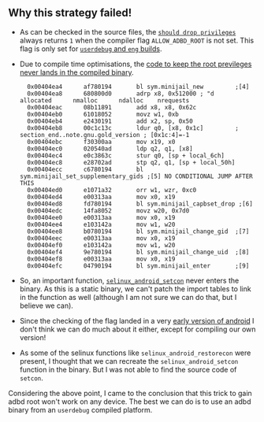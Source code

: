 ## Why this strategy failed!

- As can be checked in the source files, the [`should drop
  privileges`](https://android.googlesource.com/platform/system/core/+/android-cts-8.1_r3/adb/daemon/main.cpp#62)
  always returns `1` when the compiler flag `ALLOW_ADBD_ROOT` is not set. This 
  flag is only set for [`userdebug` and `eng`
  builds](https://android.googlesource.com/platform/system/core/+/android-cts-8.1_r3/adb/Android.mk#355).

- Due to compile time optimisations, the [code to keep the root previleges never
  lands in the compiled
  binary](https://android.googlesource.com/platform/system/core/+/android-cts-8.1_r3/adb/daemon/main.cpp#129).

  ```objdump
    0x00404ea4      af780194       bl sym.minijail_new         ;[4]                                                                                                                       
    0x00404ea8      680800d0       adrp x8, 0x512000 ; "d    allocated      nmalloc      ndalloc    nrequests 
    0x00404eac      08b11891       add x8, x8, 0x62c                                                                                                                                      
    0x00404eb0      61018052       movz w1, 0xb                                                                                                                                           
    0x00404eb4      e2430191       add x2, sp, 0x50                                                                                                                                       
    0x00404eb8      00c1c13c       ldur q0, [x8, 0x1c]         ; section_end..note.gnu.gold_version ; [0x1c:4]=-1                                                                         
    0x00404ebc      f30300aa       mov x19, x0                                                                                                                                            
    0x00404ec0      020540ad       ldp q2, q1, [x8]                                                                                                                                       
    0x00404ec4      e0c3863c       stur q0, [sp + local_6ch]                                                                                                                              
    0x00404ec8      e28702ad       stp q2, q1, [sp + local_50h]                                                                                                                           
    0x00404ecc      c6780194       bl sym.minijail_set_supplementary_gids ;[5] NO CONDITIONAL JUMP AFTER THIS                                                                                                        
    0x00404ed0      e1071a32       orr w1, wzr, 0xc0                                                                                                                                      
    0x00404ed4      e00313aa       mov x0, x19                                                                                                                                            
    0x00404ed8      fd780194       bl sym.minijail_capbset_drop ;[6]                                                                                                                      
    0x00404edc      14fa8052       movz w20, 0x7d0                                                                                                                                        
    0x00404ee0      e00313aa       mov x0, x19                                                                                                                                            
    0x00404ee4      e103142a       mov w1, w20                                                                                                                                            
    0x00404ee8      b0780194       bl sym.minijail_change_gid  ;[7]                                                                                                                       
    0x00404eec      e00313aa       mov x0, x19                                                                                                                                            
    0x00404ef0      e103142a       mov w1, w20                                                                                                                                            
    0x00404ef4      9e780194       bl sym.minijail_change_uid  ;[8]                                                                                                                       
    0x00404ef8      e00313aa       mov x0, x19                                                                                                                                            
    0x00404efc      04790194       bl sym.minijail_enter       ;[9]
  ```
- So, an important function, [`selinux_android_setcon`](https://android.googlesource.com/platform/system/core/+/android-cts-8.1_r3/adb/daemon/main.cpp#132)
  never enters the binary. As
  this is a static binary, we can't patch the import tables to link in the
  function as well (although I am not sure we can do that, but I believe we
  can).

- Since the checking of the flag landed in a very [early version of
  android](https://android.googlesource.com/platform/system/core/+/5890fe33141a9efd124c86c40a8c1ff6170ecf20%5E!/)
  I don't think we can do much about it either, except for compiling our own
  version!

- As some of the selinux functions like `selinux_android_restorecon` were
  present, I thought that we can recreate the `selinux_android_setcon` function in the binary. But I was
  not able to find the source code of `setcon`.

Considering the above point, I came to the conclusion that this trick to gain
adbd root won't work on any device. The best we can do is to use an adbd binary
from an `userdebug` compiled platform.

